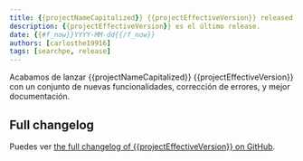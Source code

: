 ```yaml
---
title: {{projectNameCapitalized}} {{projectEffectiveVersion}} released!
description: {{projectEffectiveVersion}} es el último release.
date: {{#f_now}}YYYY-MM-dd{{/f_now}}
authors: [carlosthe19916]
tags: [searchpe, release]
---
```


Acabamos de lanzar {{projectNameCapitalized}} {{projectEffectiveVersion}} con un conjunto de nuevas funcionalidades, corrección de errores, y mejor documentación.

## Full changelog

Puedes ver [the full changelog of {{projectEffectiveVersion}} on GitHub]({{releaseNotesUrl}}).
